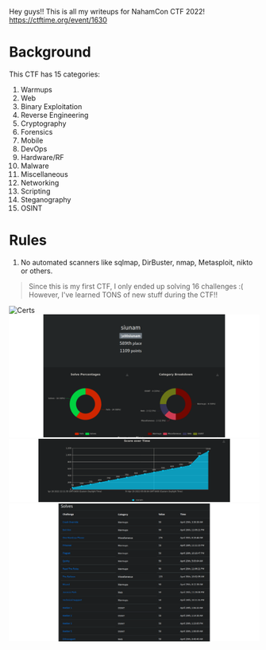 Hey guys!! This is all my writeups for NahamCon CTF 2022!
https://ctftime.org/event/1630

# Background
This CTF has 15 categories:
1. Warmups
2. Web
3. Binary Exploitation
4. Reverse Engineering
5. Cryptography
6. Forensics
7. Mobile
8. DevOps
9. Hardware/RF
10. Malware
11. Miscellaneous
12. Networking
13. Scripting
14. Steganography
15. OSINT

# Rules
1. No automated scanners like sqlmap, DirBuster, nmap, Metasploit, nikto or others.

> Since this is my first CTF, I only ended up solving 16 challenges :(
> However, I've learned TONS of new stuff during the CTF!!

![Certs](https://github.com/siunam321/CTF-Writeups/blob/main/NahamCon-CTF-2022/images/certs)
![Certs](https://github.com/siunam321/CTF-Writeups/blob/main/NahamCon-CTF-2022/images/catebreakdown.png)
![Certs](https://github.com/siunam321/CTF-Writeups/blob/main/NahamCon-CTF-2022/images/score.png)
![Certs](https://github.com/siunam321/CTF-Writeups/blob/main/NahamCon-CTF-2022/images/solves.png)